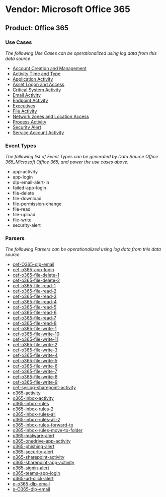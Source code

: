 Vendor: Microsoft Office 365
============================
Product: Office 365
-------------------

### Use Cases

_The following Use Cases can be operationalized using log data from this data source_

* [Account Creation and Management](../UseCases/usecase_account_creation_and_management.md)
* [Activity Time  and Type](../UseCases/usecase_activity_time__and_type.md)
* [Application Activity](../UseCases/usecase_application_activity.md)
* [Asset Logon and Access](../UseCases/usecase_asset_logon_and_access.md)
* [Critical System Activity](../UseCases/usecase_critical_system_activity.md)
* [Email Activity](../UseCases/usecase_email_activity.md)
* [Endpoint Activity](../UseCases/usecase_endpoint_activity.md)
* [Executives](../UseCases/usecase_executives.md)
* [File Activity](../UseCases/usecase_file_activity.md)
* [Network zones and Location Access](../UseCases/usecase_network_zones_and_location_access.md)
* [Process Activity](../UseCases/usecase_process_activity.md)
* [Security Alert](../UseCases/usecase_security_alert.md)
* [Service Account Activity](../UseCases/usecase_service_account_activity.md)


### Event Types

_The following list of Event Types can be generated by Data Source Office 365_Microsoft Office 365, and power the use cases above:_

- app-activity
- app-login
- dlp-email-alert-in
- failed-app-login
- file-delete
- file-download
- file-permission-change
- file-read
- file-upload
- file-write
- security-alert


### Parsers

_The following Parsers can be operationalized using log data from this data source_

* [cef-O365-dlp-email](../Parsers/parserContent_cef-o365-dlp-email.md)
* [cef-o365-app-login](../Parsers/parserContent_cef-o365-app-login.md)
* [cef-o365-file-delete-1](../Parsers/parserContent_cef-o365-file-delete-1.md)
* [cef-o365-file-delete-2](../Parsers/parserContent_cef-o365-file-delete-2.md)
* [cef-o365-file-read-1](../Parsers/parserContent_cef-o365-file-read-1.md)
* [cef-o365-file-read-2](../Parsers/parserContent_cef-o365-file-read-2.md)
* [cef-o365-file-read-3](../Parsers/parserContent_cef-o365-file-read-3.md)
* [cef-o365-file-read-4](../Parsers/parserContent_cef-o365-file-read-4.md)
* [cef-o365-file-read-5](../Parsers/parserContent_cef-o365-file-read-5.md)
* [cef-o365-file-read-6](../Parsers/parserContent_cef-o365-file-read-6.md)
* [cef-o365-file-read-7](../Parsers/parserContent_cef-o365-file-read-7.md)
* [cef-o365-file-read-8](../Parsers/parserContent_cef-o365-file-read-8.md)
* [cef-o365-file-write-1](../Parsers/parserContent_cef-o365-file-write-1.md)
* [cef-o365-file-write-10](../Parsers/parserContent_cef-o365-file-write-10.md)
* [cef-o365-file-write-11](../Parsers/parserContent_cef-o365-file-write-11.md)
* [cef-o365-file-write-2](../Parsers/parserContent_cef-o365-file-write-2.md)
* [cef-o365-file-write-3](../Parsers/parserContent_cef-o365-file-write-3.md)
* [cef-o365-file-write-4](../Parsers/parserContent_cef-o365-file-write-4.md)
* [cef-o365-file-write-5](../Parsers/parserContent_cef-o365-file-write-5.md)
* [cef-o365-file-write-6](../Parsers/parserContent_cef-o365-file-write-6.md)
* [cef-o365-file-write-7](../Parsers/parserContent_cef-o365-file-write-7.md)
* [cef-o365-file-write-8](../Parsers/parserContent_cef-o365-file-write-8.md)
* [cef-o365-file-write-9](../Parsers/parserContent_cef-o365-file-write-9.md)
* [cef-syslog-sharepoint-activity](../Parsers/parserContent_cef-syslog-sharepoint-activity.md)
* [o365-activity](../Parsers/parserContent_o365-activity.md)
* [o365-inbox-activity](../Parsers/parserContent_o365-inbox-activity.md)
* [o365-inbox-rules](../Parsers/parserContent_o365-inbox-rules.md)
* [o365-inbox-rules-2](../Parsers/parserContent_o365-inbox-rules-2.md)
* [o365-inbox-rules-all](../Parsers/parserContent_o365-inbox-rules-all.md)
* [o365-inbox-rules-all-2](../Parsers/parserContent_o365-inbox-rules-all-2.md)
* [o365-inbox-rules-forward-to](../Parsers/parserContent_o365-inbox-rules-forward-to.md)
* [o365-inbox-rules-move-to-folder](../Parsers/parserContent_o365-inbox-rules-move-to-folder.md)
* [o365-malware-alert](../Parsers/parserContent_o365-malware-alert.md)
* [o365-onedrive-app-activity](../Parsers/parserContent_o365-onedrive-app-activity.md)
* [o365-phishing-alert](../Parsers/parserContent_o365-phishing-alert.md)
* [o365-security-alert](../Parsers/parserContent_o365-security-alert.md)
* [o365-sharepoint-activity](../Parsers/parserContent_o365-sharepoint-activity.md)
* [o365-sharepoint-app-activity](../Parsers/parserContent_o365-sharepoint-app-activity.md)
* [o365-signin-alert](../Parsers/parserContent_o365-signin-alert.md)
* [o365-teams-app-login](../Parsers/parserContent_o365-teams-app-login.md)
* [o365-url-click-alert](../Parsers/parserContent_o365-url-click-alert.md)
* [q-o365-dlp-email](../Parsers/parserContent_q-o365-dlp-email.md)
* [s-O365-dlp-email](../Parsers/parserContent_s-o365-dlp-email.md)
